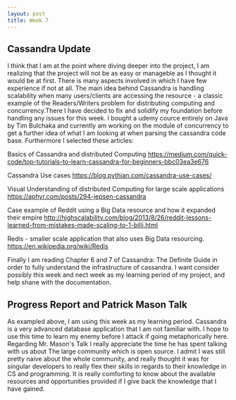 ```yaml
---
layout: post
title: Week 7
---
```



## Cassandra Update

I think that I am at the point where diving deeper into the project, I am realizing that the project will not be as easy or manageble as I thought it would be at first. There is many aspects involved in which I have few experience if not at all. The main idea behind Cassandra is handling scalability when many users/clients are accessing the resource - a classic example of the Readers/Writers problem for distributing computing and concurrency.There I have decided to fix and solidify my foundation before handling any issues for this week. I bought a udemy cource entirely on Java by Tim Bulchaka and currently am working on the module of concurrency to get a further idea of what I am looking at when parsing the cassandra code base. Furthermore I selected these articles:

Basics of Cassandra and distributed Computing
https://medium.com/quick-code/top-tutorials-to-learn-cassandra-for-beginners-bbc03ea3e676

Cassandra Use cases
https://blog.pythian.com/cassandra-use-cases/

Visual Understanding of distributed Computing for large scale applications
https://aphyr.com/posts/294-jepsen-cassandra

Case example of Reddit using a Big Data resource and  how it expanded their empire
http://highscalability.com/blog/2013/8/26/reddit-lessons-learned-from-mistakes-made-scaling-to-1-billi.html

Redis - smaller scale application that also uses Big Data resourcing.
https://en.wikipedia.org/wiki/Redis

Finally I am reading Chapter 6 and 7 of Cassandra: The Definite Guide in order to fully understand the infrastructure of cassandra. I want consider possibly this week and nect week as my learning period of my project, and help shane with the documentation.


## Progress Report and Patrick Mason Talk

As exampled above, I am using this week as my learning period. Cassandra is a very advanced database application that I am not familiar with. I hope to use this time to learn my enemy before I attack if going metaphorically here. Regarding Mr. Mason's Talk I really appreciate the time he has spent talking with us about The large community which is open source. I admit I was still pretty naive about the whole community, and really thought it was for singular developers to really flex their skills in regards to their knowledge in CS and programming. It is really comforting to know about the available resources and opportunities provided if I give back the knowledge that I have gained. 
